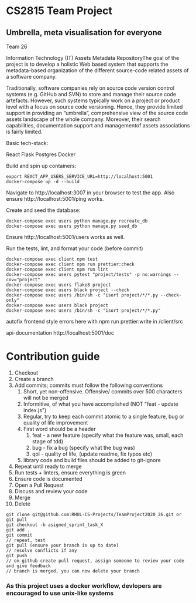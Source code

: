 # CS2815 Team Project
## Umbrella, meta visualisation for everyone
Team 26

Information Technology (IT) Assets Metadata RepositoryThe goal of the project is to develop a holistic Web based system that supports the metadata-based organization of the different source-code related assets of a software company.

Traditionally, software companies rely on source code version control systems (e.g. GitHub and SVN) to store and manage their source code artefacts. However, such systems typically work on a project or product level with a focus on source code versioning. Hence, they provide limited support in providing an “umbrella”, comprehensive view of the source code assets landscape of the whole company. Moreover, their search capabilities, documentation support and managementof assets associations is fairly limited.


Basic tech-stack:

React
Flask
Postgres
Docker

Build and spin up containers:

```shell
export REACT_APP_USERS_SERVICE_URL=http://localhost:5001
docker-compose up -d --build
```
Navigate to http://localhost:3007 in your browser to test the app.
Also ensure http://localhost:5001/ping works.

Create and seed the database:

```shell
docker-compose exec users python manage.py recreate_db
docker-compose exec users python manage.py seed_db
```
Ensure http://localhost:5001/users works as well.

Run the tests, lint, and format your code (before commit)

```shell
docker-compose exec client npm test
docker-compose exec client npm run prettier:check 
docker-compose exec client npm run lint
docker-compose exec users pytest "project/tests" -p no:warnings --cov="project"
docker-compose exec users flake8 project
docker-compose exec users black project --check
docker-compose exec users /bin/sh -c "isort project/*/*.py --check-only"
docker-compose exec users black project
docker-compose exec users /bin/sh -c "isort project/*/*.py"
```
autofix frontend style errors here with npm run prettier:write in /client/src

api-documentation http://localhost:5001/doc


# Contribution guide 

1. Checkout
2. Create a branch
3. Add commits; commits must follow the following conventions
   1. Short, yet non-offensive. Offensive/ commits over 500 characters will not be merged
   2. Informitive, of what you have accomplished (NOT "feat - update index.js")
   3. Regular, try to keep each commit atomic to a single feature, bug or quality of life improvement
   4. First word should be a header
      1. feat - a new feature (specify what the feature was, small, each stage of tdd)
      2. bug - fix a bug (specify what the bug was)
      3. qol - quality of life, (update readme, fix typos etc)
   5. library code and build files should be added to git-ignore
4. Repeat until ready to merge
5. Run tests + linters, ensure everything is green
6. Ensure code is documented
7. Open a Pull Request
8. Discuss and review your code
9. Merge
10. Delete

```shell
git clone git@github.com:RHUL-CS-Projects/TeamProject2020_26.git or git pull
git checkout -b asigned_sprint_task_X
git add . 
git commit
// repeat, test
git pull (ensure your branch is up to date)
// resolve conflicts if any
git push
// on github create pull request, assign someone to review your code and give feedback
// branch is merged, you can now delete your branch
```

### As this project uses a docker workflow, devlopers are encouraged to use unix-like systems
